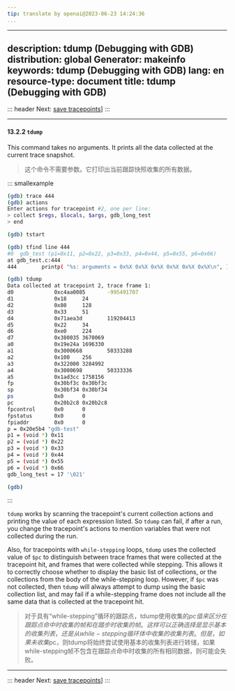```yaml
---
tip: translate by openai@2023-06-23 14:24:36
...
```

---
description: tdump (Debugging with GDB)
distribution: global
Generator: makeinfo
keywords: tdump (Debugging with GDB)
lang: en
resource-type: document
title: tdump (Debugging with GDB)
---
::: header
Next: [save tracepoints](save-tracepoints.html#save-tracepoints)]
:::

---

#### 13.2.2 `tdump`


This command takes no arguments. It prints all the data collected at the current trace snapshot.

> 这个命令不需要参数。它打印出当前跟踪快照收集的所有数据。

::: smallexample

```bash
(gdb) trace 444
(gdb) actions
Enter actions for tracepoint #2, one per line:
> collect $regs, $locals, $args, gdb_long_test
> end

(gdb) tstart

(gdb) tfind line 444
#0  gdb_test (p1=0x11, p2=0x22, p3=0x33, p4=0x44, p5=0x55, p6=0x66)
at gdb_test.c:444
444        printp( "%s: arguments = 0x%X 0x%X 0x%X 0x%X 0x%X 0x%X\n", )

(gdb) tdump
Data collected at tracepoint 2, trace frame 1:
d0             0xc4aa0085       -995491707
d1             0x18     24
d2             0x80     128
d3             0x33     51
d4             0x71aea3d        119204413
d5             0x22     34
d6             0xe0     224
d7             0x380035 3670069
a0             0x19e24a 1696330
a1             0x3000668        50333288
a2             0x100    256
a3             0x322000 3284992
a4             0x3000698        50333336
a5             0x1ad3cc 1758156
fp             0x30bf3c 0x30bf3c
sp             0x30bf34 0x30bf34
ps             0x0      0
pc             0x20b2c8 0x20b2c8
fpcontrol      0x0      0
fpstatus       0x0      0
fpiaddr        0x0      0
p = 0x20e5b4 "gdb-test"
p1 = (void *) 0x11
p2 = (void *) 0x22
p3 = (void *) 0x33
p4 = (void *) 0x44
p5 = (void *) 0x55
p6 = (void *) 0x66
gdb_long_test = 17 '\021'

(gdb)
```

:::

`tdump` works by scanning the tracepoint's current collection actions and printing the value of each expression listed. So `tdump` can fail, if after a run, you change the tracepoint's actions to mention variables that were not collected during the run.


Also, for tracepoints with `while-stepping` loops, `tdump` uses the collected value of `$pc` to distinguish between trace frames that were collected at the tracepoint hit, and frames that were collected while stepping. This allows it to correctly choose whether to display the basic list of collections, or the collections from the body of the while-stepping loop. However, if `$pc` was not collected, then `tdump` will always attempt to dump using the basic collection list, and may fail if a while-stepping frame does not include all the same data that is collected at the tracepoint hit.

> 对于具有“while-stepping”循环的跟踪点，tdump使用收集的$pc值来区分在跟踪点命中时收集的帧和在踏步时收集的帧。这样可以正确选择是显示基本的收集列表，还是从while-stepping循环体中收集的收集列表。但是，如果未收集$pc，则tdump将始终尝试使用基本的收集列表进行转储，如果while-stepping帧不包含在跟踪点命中时收集的所有相同数据，则可能会失败。

---

::: header
Next: [save tracepoints](save-tracepoints.html#save-tracepoints)]
:::
